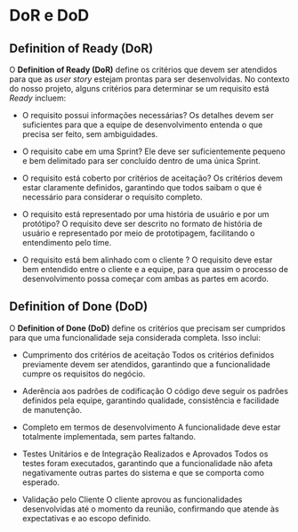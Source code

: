 # DoR e DoD

## Definition of Ready (DoR)
O **Definition of Ready (DoR)** define os critérios que devem ser atendidos para que as *user story* estejam prontas para ser desenvolvidas. No contexto do nosso projeto, alguns critérios para determinar se um requisito está *Ready* incluem:

- O requisito possui informações necessárias?
Os detalhes devem ser suficientes para que a equipe de desenvolvimento entenda o que precisa ser feito, sem ambiguidades.

- O requisito cabe em uma Sprint?
Ele deve ser suficientemente pequeno e bem delimitado para ser concluído dentro de uma única Sprint.

- O requisito está coberto por critérios de aceitação?
Os critérios devem estar claramente definidos, garantindo que todos saibam o que é necessário para considerar o requisito completo.

- O requisito está representado por uma história de usuário e por um protótipo? 
O requisito deve ser descrito no formato de história de usuário e representado por meio de prototipagem, facilitando o entendimento pelo time.

- O requisito está bem alinhado com o cliente ?
O requisito deve estar bem entendido entre o cliente e a equipe, para que assim o processo de desenvolvimento possa começar com ambas as partes em acordo.


## Definition of Done (DoD)
O **Definition of Done (DoD)** define os critérios que precisam ser cumpridos para que uma funcionalidade seja considerada completa. Isso inclui:

- Cumprimento dos critérios de aceitação
Todos os critérios definidos previamente devem ser atendidos, garantindo que a funcionalidade cumpre os requisitos do negócio.

- Aderência aos padrões de codificação
O código deve seguir os padrões definidos pela equipe, garantindo qualidade, consistência e facilidade de manutenção.

- Completo em termos de desenvolvimento
A funcionalidade deve estar totalmente implementada, sem partes faltando.

- Testes Unitários e de Integração Realizados e Aprovados
Todos os testes foram executados, garantindo que a funcionalidade não afeta negativamente outras partes do sistema e que se comporta como esperado.

- Validação pelo Cliente
O cliente aprovou as funcionalidades desenvolvidas até o momento da reunião, confirmando que atende às expectativas e ao escopo definido.

